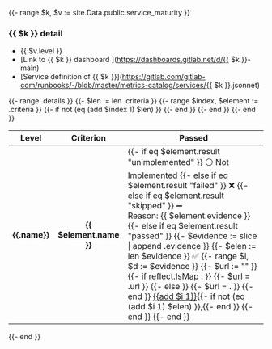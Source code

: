 {{- range $k, $v := site.Data.public.service_maturity }}

### {{ $k }} detail

- {{ $v.level }}
- [Link to {{ $k }} dashboard ](https://dashboards.gitlab.net/d/{{ $k }}-main)
- [Service definition of {{ $k }}](https://gitlab.com/gitlab-com/runbooks/-/blob/master/metrics-catalog/services/{{ $k }}.jsonnet)

<table>
    <thead>
        <tr>
            <th>Level</th>
            <th>Criterion</th>
            <th>Passed</th>
        </tr>
    </thead>
    <tbody>
        {{- range .details }}
        <tr>
        {{- $len := len .criteria }}
        <th rowspan="{{ $len }}">{{.name}}</th>
        {{- range $index, $element := .criteria }}
        <th>{{ $element.name }}</th>
        <td>
            {{- if eq $element.result "unimplemented" }}
            ⚪ Not Implemented
            {{- else if eq $element.result "failed" }}
            ❌
            {{- else if eq $element.result "skipped" }}
            ➖<br>Reason: {{ $element.evidence }}
            {{- else if eq $element.result "passed" }}
            {{- $evidence := slice | append .evidence }}
            {{- $elen := len $evidence }}
            ✅ {{- range $i, $d := $evidence }}
            {{- $url := "" }}
            {{- if reflect.IsMap . }}
                {{- $url = .url }}
            {{- else }}
                {{- $url = . }}
            {{- end }}
            <a href="{{urls.Parse $url}}">{{add $i 1}}</a>{{- if not (eq (add $i 1) $elen) }},{{- end }}
            {{- end }}
            {{- end }}
        </td>
        </tr>
        {{- if not (eq (add $index 1) $len) }}
        <tr>
        {{- end }}
        {{- end }}
        {{- end }}
    </tbody>
</table>
{{- end }}
